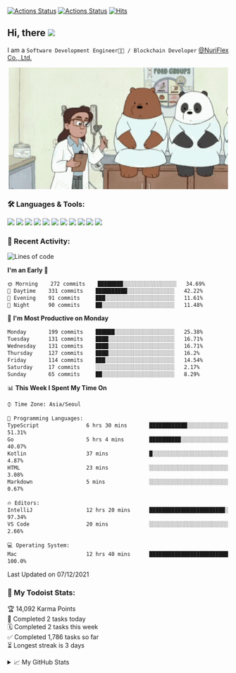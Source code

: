 
[![Actions Status](https://github.com/ddok2/ddok2/workflows/Todoist%20Readme/badge.svg)](https://github.com/ddok2/ddok2/actions)
[![Actions Status](https://github.com/ddok2/ddok2/workflows/wakatime-stats/badge.svg)](https://github.com/ddok2/ddok2/actions)
[![Hits](https://hits.seeyoufarm.com/api/count/incr/badge.svg?url=https%3A%2F%2Fgithub.com%2Fddok2&count_bg=%23FF9595&title_bg=%23555555&icon=github.svg&icon_color=%23FFFFFF&title=hits&edge_flat=false)](https://hits.seeyoufarm.com)

<!-- ![visitors](https://visitor-badge.laobi.icu/badge?page_id=ddok2.ddok2) -->
## Hi, there <img src="https://raw.githubusercontent.com/MartinHeinz/MartinHeinz/master/wave.gif" width="25px">

I am a `Software Development Engineer🧑‍💻 / Blockchain Developer` [@NuriFlex Co., Ltd.](https://nuriflex.com)


<p align="center">
<img align="center" alt="GIF" src="img/debugging.gif" />
</p>


### 🛠 Languages & Tools:
<p>
    <img src="https://img.shields.io/badge/go-%2300ADD8.svg?&style=for-the-badge&logo=go&logoColor=white"/>
    <img src="https://img.shields.io/badge/node.js%20-%2343853D.svg?&style=for-the-badge&logo=node.js&logoColor=white"/>
    <img src="https://img.shields.io/badge/javascript%20-%23323330.svg?&style=for-the-badge&logo=javascript&logoColor=%23F7DF1E"/>
    <img src="https://img.shields.io/badge/typescript%20-%23007ACC.svg?&style=for-the-badge&logo=typescript&logoColor=white"/>
    <img src="https://img.shields.io/badge/python%20-%2314354C.svg?&style=for-the-badge&logo=python&logoColor=white"/>
    <img src="https://img.shields.io/badge/react%20-%2320232a.svg?&style=for-the-badge&logo=react&logoColor=%2361DAFB"/>
    <img src="https://img.shields.io/badge/AWS%20-%23FF9900.svg?&style=for-the-badge&logo=amazon-aws&logoColor=white"/>
    <img src="https://img.shields.io/badge/Google%20Cloud%20-%234285F4.svg?&style=for-the-badge&logo=google-cloud&logoColor=white"/>
    <img src="https://img.shields.io/badge/docker%20-%230db7ed.svg?&style=for-the-badge&logo=docker&logoColor=white"/>
    <img src="https://img.shields.io/badge/kubernetes%20-%23326ce5.svg?&style=for-the-badge&logo=kubernetes&logoColor=white"/>
    <img src="https://img.shields.io/badge/ansible%20-%231A1918.svg?&style=for-the-badge&logo=ansible&logoColor=white"/>
</p>

### 🌈 Recent Activity:
<!--START_SECTION:waka-->
![Lines of code](https://img.shields.io/badge/From%20Hello%20World%20I%27ve%20Written-274%20Thousand%20lines%20of%20code-blue)

**I'm an Early 🐤** 

```text
🌞 Morning    272 commits    ████████░░░░░░░░░░░░░░░░░   34.69% 
🌆 Daytime    331 commits    ██████████░░░░░░░░░░░░░░░   42.22% 
🌃 Evening    91 commits     ███░░░░░░░░░░░░░░░░░░░░░░   11.61% 
🌙 Night      90 commits     ██░░░░░░░░░░░░░░░░░░░░░░░   11.48%

```
📅 **I'm Most Productive on Monday** 

```text
Monday       199 commits    ██████░░░░░░░░░░░░░░░░░░░   25.38% 
Tuesday      131 commits    ████░░░░░░░░░░░░░░░░░░░░░   16.71% 
Wednesday    131 commits    ████░░░░░░░░░░░░░░░░░░░░░   16.71% 
Thursday     127 commits    ████░░░░░░░░░░░░░░░░░░░░░   16.2% 
Friday       114 commits    ███░░░░░░░░░░░░░░░░░░░░░░   14.54% 
Saturday     17 commits     ░░░░░░░░░░░░░░░░░░░░░░░░░   2.17% 
Sunday       65 commits     ██░░░░░░░░░░░░░░░░░░░░░░░   8.29%

```


📊 **This Week I Spent My Time On** 

```text
⌚︎ Time Zone: Asia/Seoul

💬 Programming Languages: 
TypeScript               6 hrs 30 mins       ████████████░░░░░░░░░░░░░   51.31% 
Go                       5 hrs 4 mins        ██████████░░░░░░░░░░░░░░░   40.07% 
Kotlin                   37 mins             █░░░░░░░░░░░░░░░░░░░░░░░░   4.87% 
HTML                     23 mins             ░░░░░░░░░░░░░░░░░░░░░░░░░   3.08% 
Markdown                 5 mins              ░░░░░░░░░░░░░░░░░░░░░░░░░   0.67%

🔥 Editors: 
IntelliJ                 12 hrs 20 mins      ████████████████████████░   97.34% 
VS Code                  20 mins             ░░░░░░░░░░░░░░░░░░░░░░░░░   2.66%

💻 Operating System: 
Mac                      12 hrs 40 mins      █████████████████████████   100.0%

```


 Last Updated on 07/12/2021
<!--END_SECTION:waka-->

### 🚧 My Todoist Stats:
<!-- TODO-IST:START -->
🏆  14,092 Karma Points           
🌸  Completed 2 tasks today           
🗓  Completed 2 tasks this week           
✅  Completed 1,786 tasks so far           
⏳  Longest streak is 3 days
<!-- TODO-IST:END -->

<details>
<summary>📈 My GitHub Stats</summary>
<p align="center"> <img src="https://github-readme-stats.vercel.app/api?username=ddok2&show_icons=true" alt="ddok2" />
</details>
